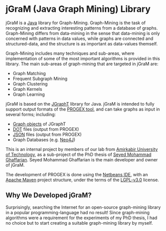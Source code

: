 # jGraM (Java Graph Mining) Library

jGraM is a [Java](https://en.wikipedia.org/wiki/Java_(programming_language)) library for Graph-Mining. Graph-Mining is the task of recognizing and extracting 
interesting patterns from a database of graphs. Graph-Mining differs from data-mining in the sense that data-mining is only concerned with patterns in data values, while graphs are connected and structured-data, and the structure is as important as data-values themself.

Graph-Mining includes many techniques and sub-areas, where implementation of some of the most important algorithms is provided in this library. The main sub-areas of graph-mining that are targeted in jGraM are:
 - Graph Matching
 - Frequent Subgraph Mining
 - Graph Clustering
 - Graph Kernels
 - Graph Learning

jGraM is based on the [JGraphT](https://jgrapht.org) library for Java. 
jGraM is intended to fully support output formats of the [PROGEX tool](https://github.com/ghaffarian/progex), and can take graphs as input in several forms; including:
 - [Graph objects](https://jgrapht.org/javadoc/org/jgrapht/Graph.html) of JGraphT
 - [DOT](https://en.wikipedia.org/wiki/DOT_\(graph_description_language\)) files (output from PROGEX)
 - [JSON](https://en.wikipedia.org/wiki/JSON) files (output from PROGEX)
 - Graph Databases (e.g. [Neo4J](https://neo4j.com))

This is an internal project by members of our lab from [Amirkabir University of Technology](http://aut.ac.ir), as a sub-project of the PhD thesis of [Seyed Mohammad Ghaffarian](http://linkedin.com/in/smghaffarian). Seyed Mohammad Ghaffarian is the main developer and owner of jGraM.

The development of PROGEX is done using the [Netbeans IDE](https://netbeans.org), with an [Apache Maven](https://maven.apache.org) project structure, under the terms of the [LGPL-v3.0](https://www.gnu.org/licenses/lgpl-3.0.en.html) license.


## Why We Developed jGraM?

Surprisingly, searching the Internet for an open-source graph-mining library in a popular 
programming-language had no result! Since graph-mining algorithms were a requirement for 
the experiments of my PhD thesis, I had no choice but to start creating a suitable graph-mining 
library by myself.
